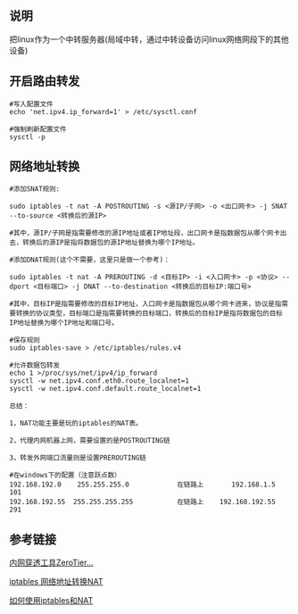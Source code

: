 ## 说明
把linux作为一个中转服务器(局域中转，通过中转设备访问linux网络网段下的其他设备)

## 开启路由转发
```shell
#写入配置文件
echo 'net.ipv4.ip_forward=1' > /etc/sysctl.conf

#强制刷新配置文件
sysctl -p
```

## 网络地址转换
```shell
#添加SNAT规则:

sudo iptables -t nat -A POSTROUTING -s <源IP/子网> -o <出口网卡> -j SNAT --to-source <转换后的源IP>

#其中，源IP/子网是指需要修改的源IP地址或者IP地址段，出口网卡是指数据包从哪个网卡出去，转换后的源IP是指将数据包的源IP地址替换为哪个IP地址。
```
```shell
#添加DNAT规则(这个不需要，这里只是做一个参考)：

sudo iptables -t nat -A PREROUTING -d <目标IP> -i <入口网卡> -p <协议> --dport <目标端口> -j DNAT --to-destination <转换后的目标IP:端口号>

#其中，目标IP是指需要修改的目标IP地址，入口网卡是指数据包从哪个网卡进来，协议是指需要转换的协议类型，目标端口是指需要转换的目标端口，转换后的目标IP是指将数据包的目标IP地址替换为哪个IP地址和端口号。
```
```shell
#保存规则
sudo iptables-save > /etc/iptables/rules.v4
```
```shell
#允许数据包转发
echo 1 >/proc/sys/net/ipv4/ip_forward
sysctl -w net.ipv4.conf.eth0.route_localnet=1
sysctl -w net.ipv4.conf.default.route_localnet=1
```


```
总结：

1，NAT功能主要是玩的iptables的NAT表。

2，代理内网机器上网，需要设置的是POSTROUTING链

3，转发外网端口流量则是设置PREROUTING链
```

```shell
#在windows下的配置（注意跃点数）
192.168.192.0    255.255.255.0            在链路上       192.168.1.5    101
192.168.192.55  255.255.255.255           在链路上    192.168.192.55    291
```

## 参考链接
[内网穿透工具ZeroTier...](https://www.bilibili.com/video/BV1Vh411F7Mr/?share_source=copy_web&vd_source=988ba137d6a6f8fc134601e37b976fba)

[iptables 网络地址转换NAT](https://blog.csdn.net/jrunw/article/details/95332258)

[如何使用iptables和NAT](https://blog.csdn.net/weixin_43402206/article/details/126529113)
